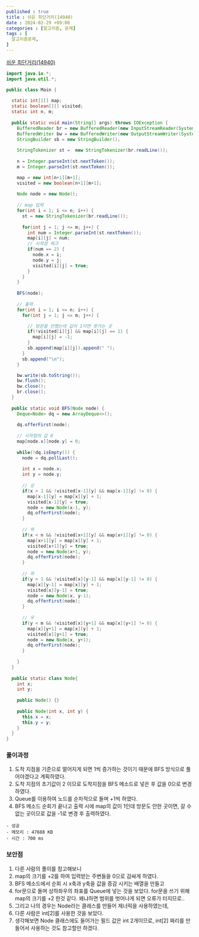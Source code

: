 ```yaml
---
published : true
title : 쉬운 최단거리(14940)
date : 2024-02-29 +09:00
categories : [알고리즘, 문제]
tags : [
  알고리즘문제,
]
---
```

<!-- ![](/assets/img/Spring/aaaa.png){:style="border:1px solid #eaeaea; border-radius: 7px; padding: 0px;" } -->
<!-- ![](/assets/img/alg/4-1.png){:style="width:1000px" } -->

<a href="https://www.acmicpc.net/problem/14940" target="_blank">쉬운 최단거리(14940)</a>

```java
import java.io.*;
import java.util.*;

public class Main {
  
  static int[][] map;
  static boolean[][] visited;
  static int n, m;
  
  public static void main(String[] args) throws IOException {
    BufferedReader br = new BufferedReader(new InputStreamReader(System.in));
    BufferedWriter bw = new BufferedWriter(new OutputStreamWriter(System.out));
    StringBuilder sb = new StringBuilder();
  
    StringTokenizer st =  new StringTokenizer(br.readLine());
    
    n = Integer.parseInt(st.nextToken());
    m = Integer.parseInt(st.nextToken());

    map = new int[n+1][m+1];
    visited = new boolean[n+1][m+1];
    
    Node node = new Node();
    
    // map 입력
    for(int i = 1; i <= n; i++) {
      st = new StringTokenizer(br.readLine());
      
      for(int j = 1; j <= m; j++) {
        int num = Integer.parseInt(st.nextToken());
        map[i][j] = num;
        // 시작점 체크
        if(num == 2) {
          node.x = i;
          node.y = j;
          visited[i][j] = true;
        }
      }
    }
    
    BFS(node);
    
    // 출력
    for(int i = 1; i <= n; i++) {
      for(int j = 1; j <= m; j++) {

        // 방문을 안했는데 값이 1이면 못가는 곳
        if(!visited[i][j] && map[i][j] == 1) {
          map[i][j] = -1;
        }
        sb.append(map[i][j]).append(" ");
      }
      sb.append("\n");
    }

    bw.write(sb.toString());
    bw.flush();
    bw.close();
    br.close();
  }
  
  public static void BFS(Node node) {
    Deque<Node> dq = new ArrayDeque<>();
    
    dq.offerFirst(node);
    
    // 시작점의 값 0
    map[node.x][node.y] = 0;
    
    while(!dq.isEmpty()) {
      node = dq.pollLast();
      
      int x = node.x;
      int y = node.y;
      
      // 상
      if(x > 1 && !visited[x-1][y] && map[x-1][y] != 0) {
        map[x-1][y] = map[x][y] + 1;
        visited[x-1][y] = true;
        node = new Node(x-1, y);
        dq.offerFirst(node);
      }
      
      // 하
      if(x < n && !visited[x+1][y] && map[x+1][y] != 0) {
        map[x+1][y] = map[x][y] + 1;
        visited[x+1][y] = true;
        node = new Node(x+1, y);
        dq.offerFirst(node);
      }
      
      // 좌
      if(y > 1 && !visited[x][y-1] && map[x][y-1] != 0) {
        map[x][y-1] = map[x][y] + 1;
        visited[x][y-1] = true;
        node = new Node(x, y-1);
        dq.offerFirst(node);
      }
      
      // 우
      if(y < m && !visited[x][y+1] && map[x][y+1] != 0) {
        map[x][y+1] = map[x][y] + 1;
        visited[x][y+1] = true;
        node = new Node(x, y+1);
        dq.offerFirst(node);
      }
      
    }
  }
  
  public static class Node{
    int x;
    int y;
    
    public Node() {}
    
    public Node(int x, int y) {
      this.x = x;
      this.y = y;
    }
  }
}
```

### 풀이과정
1. 도착 지점을 기준으로 멀어지게 되면 1씩 증가하는 것이기 때문에 BFS 방식으로 풀어야겠다고 계획하였다.
2. 도착 지점의 초기값이 2 이므로 도착지점을 BFS 메소드로 넣은 후 값을 0으로 변경하였다.
3. Queue를 이용하여 노드를 순차적으로 돌며 +1씩 하였다.
4. BFS 메소드 순회가 끝나고 출력 시에 map의 값이 1인데 방문도 안한 곳이면, 갈 수 없는 곳이므로 값을 -1로 변경 후 출력하였다.

```
- 성공
- 메모리 : 47688 KB
- 시간 : 700 ms
```

### 보안점
1. 다른 사람의 풀이를 참고해보니
2. map의 크기를 +2를 하여 입력받는 주변들을 0으로 감싸게 하였다.
3. BFS 메소드에서 순회 시 x축과 y축을 값을 증감 시키는 배열을 만들고
4. for문으로 돌며 상하좌우의 좌표를 Queue에 넣는 것을 보았다. for문을 쓰기 위해 map의 크기를 +2 한것 같다. 왜냐하면 범위를 벗어나게 되면 오류가 터지므로..
5. 그리고 나의 경우는 Node라는 클래스를 만들어 제너릭을 사용하였는데, 
6. 다른 사람은 int[2]를 사용한 것을 보았다.
7. 생각해보면 Node 클래스에도 들어가는 필드 값은 int 2개이므로, int[2] 짜리를 만들어서 사용하는 것도 참고할만 하겠다.
